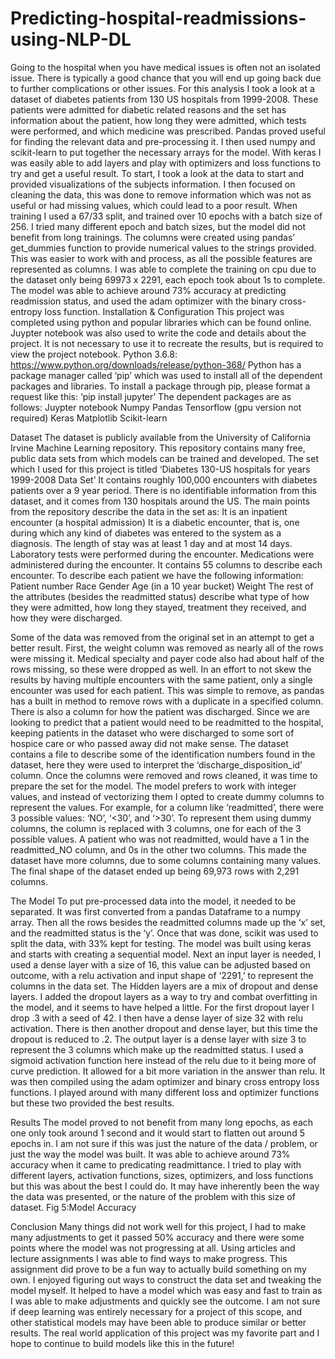 # Predicting-hospital-readmissions-using-NLP-DL

Going to the hospital when you have medical issues is often not an isolated issue. There is typically a good chance that you will end up going back due to further complications or other issues. For this analysis I took a look at a dataset of diabetes patients from 130 US hospitals from 1999-2008. These patients were admitted for diabetic related reasons and the set has information about the patient, how long they were admitted, which tests were performed, and which medicine was prescribed. Pandas proved useful for finding the relevant data and pre-processing it. I then used numpy and scikit-learn to put together the necessary arrays for the model. With keras I was easily able to add layers and play with optimizers and loss functions to try and get a useful result.
To start, I took a look at the data to start and provided visualizations of the subjects information. I then focused on cleaning the data, this was done to remove information which was not as useful or had missing values, which could lead to a poor result. When training I used a 67/33 split, and trained over 10 epochs with a batch size of 256. I tried many different epoch and batch sizes, but the model did not benefit from long trainings. The columns were created using pandas’ get_dummies function to provide numerical values to the strings provided. This was easier to work with and process, as all the possible features are represented as columns. I was able to complete the training on cpu due to the dataset only being 69973 x 2291, each epoch took about 1s to complete.  The model was able to achieve around 73% accuracy at predicting readmission status, and used the adam optimizer with the binary cross-entropy loss function.
Installation & Configuration
This project was completed using python and popular libraries which can be found online. Juypter notebook was also used to write the code and details about the project. It is not necessary to use it to recreate the results, but is required to view the project notebook.
Python 3.6.8: https://www.python.org/downloads/release/python-368/
Python has a package manager called ‘pip’ which was used to install all of the dependent packages and libraries.
To install a package through pip, please format a request like this:
‘pip install jupyter’
The dependent packages are as follows:
Juypter notebook
Numpy
Pandas
Tensorflow (gpu version not required)
Keras
Matplotlib
Scikit-learn

Dataset
The dataset is publicly available from the University of California Irvine Machine Learning repository. This repository contains many free, public data sets from which models can be trained and developed. The set which I used for this project is titled ‘Diabetes 130-US hospitals for years 1999-2008 Data Set’ It contains roughly 100,000 encounters with diabetes patients over a 9 year period. There is no identifiable information from this dataset, and it comes from 130 hospitals around the US. The main points from the repository describe the data in the set as:
It is an inpatient encounter (a hospital admission)
It is a diabetic encounter, that is, one during which any kind of diabetes was entered to the system as a diagnosis.
The length of stay was at least 1 day and at most 14 days.
Laboratory tests were performed during the encounter.
Medications were administered during the encounter.
 It contains 55 columns to describe each encounter. To describe each patient we have the following information:
Patient number
Race
Gender
Age (in a 10 year bucket)
Weight
The rest of the attributes (besides the readmitted status) describe what type of how they were admitted, how long they stayed, treatment they received, and how they were discharged.

Some of the data was removed from the original set in an attempt to get a better result. First, the weight column was removed as nearly all of the rows were missing it. Medical specialty and payer code also had about half of the rows missing, so these were dropped as well. In an effort to not skew the results by having multiple encounters with the same patient, only a single encounter was used for each patient. This was simple to remove, as pandas has a built in method to remove rows with a duplicate in a specified column. There is also a column for how the patient was discharged. Since we are looking to predict that a patient would need to be readmitted to the hospital, keeping patients in the dataset who were discharged to some sort of hospice care or who passed away did not make sense. The dataset contains a file to describe some of the identification numbers found in the dataset, here they were used to interpret the ‘discharge_disposition_id’ column.
	Once the columns were removed and rows cleaned, it was time to prepare the set for the model. The model prefers to work with integer values, and instead of vectorizing them I opted to create dummy columns to represent the values. For example, for a column like ‘readmitted’, there were 3 possible values: ‘NO’, ‘<30’, and ‘>30’. To represent them using dummy columns, the column is replaced with 3 columns, one for each of the 3 possible values. A patient who was not readmitted, would have a 1 in the readmitted_NO column, and 0s in the other two columns.  This made the dataset have more columns, due to some columns containing many values. The final shape of the dataset ended up being 69,973 rows with 2,291 columns.



The Model
To put pre-processed data into the model, it needed to be separated. It was first converted from a pandas Dataframe to a numpy array. Then all the rows besides the readmitted columns made up the ‘x’ set, and the readmitted status is the ‘y’. Once that was done, scikit was used to split the data, with 33% kept for testing. The model was built using keras and starts with creating a sequential model. Next an input layer is needed, I used a dense layer with a size of 16, this value can be adjusted based on outcome, with a relu activation and input shape of ‘2291,’ to represent the columns in the data set.
The Hidden layers are a mix of dropout and dense layers. I added the dropout layers as a way to try and combat overfitting in the model, and it seems to have helped a little. For the first dropout layer I drop .3 with a seed of 42. I then have a dense layer of size 32 with relu activation. There is then another dropout and dense layer, but this time the dropout is reduced to .2. 
The output layer is a dense layer with size 3 to represent the 3 columns which make up the readmitted status. I used a sigmoid activation function here instead of the relu due to it being more of curve prediction. It allowed for a bit more variation in the answer than relu. It was then compiled using the adam optimizer and binary cross entropy loss functions. I played around with many different loss and optimizer functions but these two provided the best results.

Results
The model proved to not benefit from many long epochs, as each one only took around 1 second and it would start to flatten out around 5 epochs in. I am not sure if this was just the nature of the data / problem, or just the way the model was built. It was able to achieve around 73% accuracy when it came to predicating readmittance. I tried to play with different layers, activation functions, sizes, optimizers, and loss functions but this was about the best I could do. It may have inherently been the way the data was presented, or the nature of the problem with this size of dataset. 
Fig 5:Model  Accuracy
	
Conclusion
	Many things did not work well for this project, I had to make many adjustments to get it passed 50% accuracy and there were some points where the model was not progressing at all. Using articles and lecture assignments I was able to find ways to make progress. This assignment did prove to be a fun way to actually build something on my own. I enjoyed figuring out ways to construct the data set and tweaking the model myself. It helped to have a model which was easy and fast to train as I was able to make adjustments and quickly see the outcome. I am not sure if deep learning was entirely necessary for a project of this scope, and other statistical models may have been able to produce similar or better results. The real world application of this project was my favorite part and I hope to continue to build models like this in the future!
